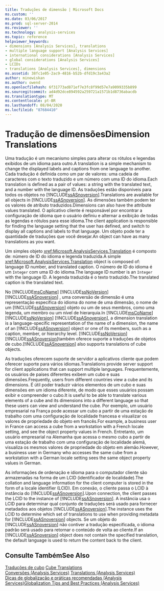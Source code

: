 ```yaml
---
title: Traduções de dimensão | Microsoft Docs
ms.custom: ''
ms.date: 03/06/2017
ms.prod: sql-server-2014
ms.reviewer: ''
ms.technology: analysis-services
ms.topic: reference
helpviewer_keywords:
- dimensions [Analysis Services], translations
- multiple language support [Analysis Services]
- international considerations [Analysis Services]
- global considerations [Analysis Services]
- LCIDs
- translations [Analysis Services], dimensions
ms.assetid: 38fc1e05-2ac9-4816-b52b-dfd19c3a43a2
author: minewiskan
ms.author: owend
ms.openlocfilehash: 6f31773ad871ef7e3fc8f99d57e7a9099335b899
ms.sourcegitcommit: ad4d92dce894592a259721a1571b1d8736abacdb
ms.translationtype: MT
ms.contentlocale: pt-BR
ms.lasthandoff: 08/04/2020
ms.locfileid: "87684410"
---
```

# <a name="dimension-translations"></a><span data-ttu-id="8cfbc-102">Tradução de dimensões</span><span class="sxs-lookup"><span data-stu-id="8cfbc-102">Dimension Translations</span></span>
  <span data-ttu-id="8cfbc-103">Uma tradução é um mecanismo simples para alterar os rótulos e legendas exibidos de um idioma para outro.</span><span class="sxs-lookup"><span data-stu-id="8cfbc-103">A translation is a simple mechanism to change the displayed labels and captions from one language to another.</span></span> <span data-ttu-id="8cfbc-104">Cada tradução é definida como um par de valores: uma cadeia de caracteres com o texto traduzido e um número com uma ID do idioma.</span><span class="sxs-lookup"><span data-stu-id="8cfbc-104">Each translation is defined as a pair of values: a string with the translated text, and a number with the language ID.</span></span> <span data-ttu-id="8cfbc-105">As traduções estão disponíveis para todos os objetos no [!INCLUDE[ssASnoversion](../../includes/ssasnoversion-md.md)].</span><span class="sxs-lookup"><span data-stu-id="8cfbc-105">Translations are available for all objects in [!INCLUDE[ssASnoversion](../../includes/ssasnoversion-md.md)].</span></span> <span data-ttu-id="8cfbc-106">As dimensões também podem ter os valores de atributo traduzidos.</span><span class="sxs-lookup"><span data-stu-id="8cfbc-106">Dimensions can also have the attribute values translated.</span></span> <span data-ttu-id="8cfbc-107">O aplicativo cliente é responsável por encontrar a configuração de idioma que o usuário definiu e alternar a exibição de todas as legendas e rótulos para esse idioma.</span><span class="sxs-lookup"><span data-stu-id="8cfbc-107">The client application is responsible for finding the language setting that the user has defined, and switch to display all captions and labels to that language.</span></span> <span data-ttu-id="8cfbc-108">Um objeto pode ter a quantidade de traduções que você desejar.</span><span class="sxs-lookup"><span data-stu-id="8cfbc-108">An object can have as many translations as you want.</span></span>  
  
 <span data-ttu-id="8cfbc-109">Um simples objeto <xref:Microsoft.AnalysisServices.Translation> é composto de: número de ID do idioma e legenda traduzida.</span><span class="sxs-lookup"><span data-stu-id="8cfbc-109">A simple <xref:Microsoft.AnalysisServices.Translation> object is composed of: language ID number, and translated caption.</span></span> <span data-ttu-id="8cfbc-110">O número de ID do idioma é um `Integer` com uma ID do idioma.</span><span class="sxs-lookup"><span data-stu-id="8cfbc-110">The language ID number is an `Integer` with the language ID.</span></span> <span data-ttu-id="8cfbc-111">A legenda traduzida é o texto traduzido.</span><span class="sxs-lookup"><span data-stu-id="8cfbc-111">The translated caption is the translated text.</span></span>  
  
 <span data-ttu-id="8cfbc-112">No [!INCLUDE[msCoName](../../includes/msconame-md.md)] [!INCLUDE[ssNoVersion](../../includes/ssnoversion-md.md)] [!INCLUDE[ssASnoversion](../../includes/ssasnoversion-md.md)] , uma conversão de dimensão é uma representação específica do idioma do nome de uma dimensão, o nome de um [!INCLUDE[ssASnoversion](../../includes/ssasnoversion-md.md)] objeto ou um de seus membros, como uma legenda, um membro ou um nível de hierarquia.</span><span class="sxs-lookup"><span data-stu-id="8cfbc-112">In [!INCLUDE[msCoName](../../includes/msconame-md.md)] [!INCLUDE[ssNoVersion](../../includes/ssnoversion-md.md)] [!INCLUDE[ssASnoversion](../../includes/ssasnoversion-md.md)], a dimension translation is a language-specific representation of the name of a dimension, the name of an [!INCLUDE[ssASnoversion](../../includes/ssasnoversion-md.md)] object or one of its members, such as a caption, member, or hierarchy level.</span></span> [!INCLUDE[ssNoVersion](../../includes/ssnoversion-md.md)]<span data-ttu-id="8cfbc-113">[!INCLUDE[ssASnoversion](../../includes/ssasnoversion-md.md)]também oferece suporte a traduções de objetos de cubo.</span><span class="sxs-lookup"><span data-stu-id="8cfbc-113">[!INCLUDE[ssASnoversion](../../includes/ssasnoversion-md.md)] also supports translations of cube objects.</span></span>  
  
 <span data-ttu-id="8cfbc-114">As traduções oferecem suporte de servidor a aplicativos cliente que podem oferecer suporte para vários idiomas.</span><span class="sxs-lookup"><span data-stu-id="8cfbc-114">Translations provide server support for client applications that can support multiple languages.</span></span> <span data-ttu-id="8cfbc-115">Frequentemente, os usuários de países diferentes exibem um cubo e suas dimensões.</span><span class="sxs-lookup"><span data-stu-id="8cfbc-115">Frequently, users from different countries view a cube and its dimensions.</span></span> <span data-ttu-id="8cfbc-116">É útil poder traduzir vários elementos de um cubo e suas dimensões em um idioma diferente, de modo que esses usuários possam exibir e compreender o cubo.</span><span class="sxs-lookup"><span data-stu-id="8cfbc-116">It is useful to be able to translate various elements of a cube and its dimensions into a different language so that these users can view and understand the cube.</span></span> <span data-ttu-id="8cfbc-117">Por exemplo, um usuário empresarial na França pode acessar um cubo a partir de uma estação de trabalho com uma configuração de localidade francesa e visualizar os valores de propriedade do objeto em francês.</span><span class="sxs-lookup"><span data-stu-id="8cfbc-117">For example, a business user in France can access a cube from a workstation with a French locale setting, and see the object property values in French.</span></span> <span data-ttu-id="8cfbc-118">Entretanto, um usuário empresarial na Alemanha que acessa o mesmo cubo a partir de uma estação de trabalho com uma configuração de localidade alemã, visualiza os mesmos valores de propriedade do objeto em alemão.</span><span class="sxs-lookup"><span data-stu-id="8cfbc-118">However, a business user in Germany who accesses the same cube from a workstation with a German locale setting sees the same object property values in German.</span></span>  
  
 <span data-ttu-id="8cfbc-119">As informações de ordenação e idioma para o computador cliente são armazenadas na forma de um LCID (identificador de localidade).</span><span class="sxs-lookup"><span data-stu-id="8cfbc-119">The collation and language information for the client computer is stored in the form of a locale identifier (LCID).</span></span> <span data-ttu-id="8cfbc-120">Em conexão, o cliente passa o LCID à instância do [!INCLUDE[ssASnoversion](../../includes/ssasnoversion-md.md)].</span><span class="sxs-lookup"><span data-stu-id="8cfbc-120">Upon connection, the client passes the LCID to the instance of [!INCLUDE[ssASnoversion](../../includes/ssasnoversion-md.md)].</span></span> <span data-ttu-id="8cfbc-121">A instância usa o LCID para determinar qual conjunto de traduções será usado para fornecer metadados aos objetos [!INCLUDE[ssASnoversion](../../includes/ssasnoversion-md.md)].</span><span class="sxs-lookup"><span data-stu-id="8cfbc-121">The instance uses the LCID to determine which set of translations to use when providing metadata for [!INCLUDE[ssASnoversion](../../includes/ssasnoversion-md.md)] objects.</span></span> <span data-ttu-id="8cfbc-122">Se um objeto do [!INCLUDE[ssASnoversion](../../includes/ssasnoversion-md.md)] não contiver a tradução especificada, o idioma padrão será usado para retornar o conteúdo de volta ao cliente.</span><span class="sxs-lookup"><span data-stu-id="8cfbc-122">If an [!INCLUDE[ssASnoversion](../../includes/ssasnoversion-md.md)] object does not contain the specified translation, the default language is used to return the content back to the client.</span></span>  
  
## <a name="see-also"></a><span data-ttu-id="8cfbc-123">Consulte Também</span><span class="sxs-lookup"><span data-stu-id="8cfbc-123">See Also</span></span>  
 <span data-ttu-id="8cfbc-124">[Traduções de cubo](../multidimensional-models-olap-logical-cube-objects/cube-translations.md) </span><span class="sxs-lookup"><span data-stu-id="8cfbc-124">[Cube Translations](../multidimensional-models-olap-logical-cube-objects/cube-translations.md) </span></span>  
 <span data-ttu-id="8cfbc-125">[Conversões &#40;Analysis Services&#41;](../translations-analysis-services.md) </span><span class="sxs-lookup"><span data-stu-id="8cfbc-125">[Translations &#40;Analysis Services&#41;](../translations-analysis-services.md) </span></span>  
 [<span data-ttu-id="8cfbc-126">Dicas de globalização e práticas recomendadas &#40;Analysis Services&#41;</span><span class="sxs-lookup"><span data-stu-id="8cfbc-126">Globalization Tips and Best Practices &#40;Analysis Services&#41;</span></span>](../globalization-tips-and-best-practices-analysis-services.md)  
  
  
